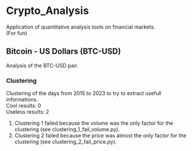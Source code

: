 # Crypto_Analysis
Application of quantitative analysis tools on financial markets.   
(For fun)

## Bitcoin - US Dollars (BTC-USD)
Analysis of the BTC-USD pair.
### Clustering
Clustering of the days from 2015 to 2023 to try to extract usefull informations.   
Cool results: 0   
Useless results: 2

1. Clustering 1 failed because the volume was the only factor for the clustering (see clustering_1_fail_volume.py).
2. Clustering 2 failed because the price was almost the only factor for the clustering (see clustering_2_fail_price.py).